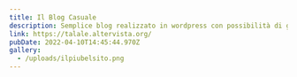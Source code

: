 ```yaml
---
title: Il Blog Casuale
description: Semplice blog realizzato in wordpress con possibilità di guadagnare tramite Ads
link: https://talale.altervista.org/
pubDate: 2022-04-10T14:45:44.970Z
gallery:
  - /uploads/ilpiubelsito.png
---
```

